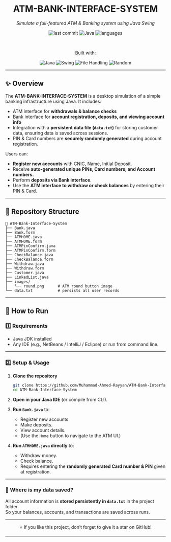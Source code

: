 <div align="center">

# ATM-BANK-INTERFACE-SYSTEM

*Simulate a full-featured ATM & Banking system using Java Swing*

![last commit](https://img.shields.io/github/last-commit/Muhammad-Ahmed-Rayyan/ATM-Bank-Interface-System)
![Java](https://img.shields.io/badge/Java-100%25-orange)
![languages](https://img.shields.io/github/languages/count/Muhammad-Ahmed-Rayyan/Inventory-Management-System)

<br>

Built with:

![Java](https://img.shields.io/badge/Java-ED8B00?logo=java&logoColor=white)
![Swing](https://img.shields.io/badge/Swing-UI-0db7ed?logo=java&logoColor=white)
![File Handling](https://img.shields.io/badge/File-Handling-green)
![Random](https://img.shields.io/badge/Random-PIN/Card-c9184a)

</div>

---

## ✨ Overview

The **ATM-BANK-INTERFACE-SYSTEM** is a desktop simulation of a simple banking infrastructure using Java. It includes:

- ATM interface for **withdrawals & balance checks**
- Bank interface for **account registration, deposits, and viewing account info**
- Integration with a **persistent data file (`data.txt`)** for storing customer data, ensuring data is saved across sessions.
- PIN & Card numbers are **securely randomly generated** during account registration.

Users can:
- **Register new accounts** with CNIC, Name, Initial Deposit.
- Receive **auto-generated unique PINs, Card numbers, and Account numbers.**
- Perform **deposits via Bank interface**.
- Use the **ATM interface to withdraw or check balances** by entering their PIN & Card.

---

## 📂 Repository Structure

```plaintext
📁 ATM-Bank-Interface-System
├── Bank.java
├── Bank.form
├── ATMHOME.java
├── ATMHOME.form
├── ATMPinConfirm.java
├── ATMPinConfirm.form
├── CheckBalance.java
├── CheckBalance.form
├── Withdraw.java
├── Withdraw.form
├── Customer.java
├── LinkedList.java
├── images/
│   └── round.png      # ATM round button image
└── data.txt           # persists all user records
```
---

## 🚀 How to Run

### 1️⃣ Requirements
- Java JDK installed
- Any IDE (e.g., NetBeans / IntelliJ / Eclipse) or run from command line.

---

### 2️⃣ Setup & Usage

1. **Clone the repository**
    ```bash
    git clone https://github.com/Muhammad-Ahmed-Rayyan/ATM-Bank-Interface-System.git
    cd ATM-Bank-Interface-System
    ```

2. **Open in your Java IDE** (or compile from CLI).

3. **Run `Bank.java`** to:
    - Register new accounts.
    - Make deposits.
    - View account details.
    - (Use the `Home` button to navigate to the ATM UI.)

4. **Run `ATMHOME.java` directly** to:
    - Withdraw money.
    - Check balance.
    - Requires entering the **randomly generated Card number & PIN** given at registration.

---

### 🔐 Where is my data saved?
All account information is **stored persistently in `data.txt`** in the project folder.  
So your balances, accounts, and transactions are saved across runs.

---

<div align="center">

⭐ If you like this project, don’t forget to give it a star on GitHub!

</div>

---

